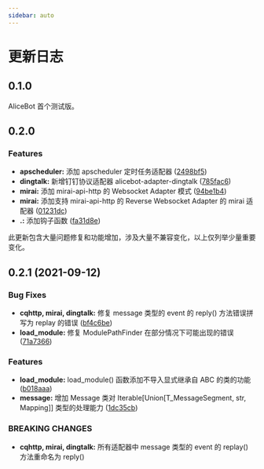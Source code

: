 ```yaml
---
sidebar: auto
---
```


# 更新日志

## 0.1.0

AliceBot 首个测试版。

## 0.2.0


### Features

* **apscheduler:** 添加 apscheduler 定时任务适配器 ([2498bf5](https://github.com/st1020/alicebot/commit/2498bf528dd5e26be2b4ac328e588826ad2a9bb3))
* **dingtalk:** 新增钉钉协议适配器 alicebot-adapter-dingtalk ([785fac6](https://github.com/st1020/alicebot/commit/785fac640c7e4a7abded0bbcb58b318d5bc308ef))
* **mirai:** 添加 mirai-api-http 的 Websocket Adapter 模式 ([94be1b4](https://github.com/st1020/alicebot/commit/94be1b43c1cb324c3e6b696e376d3020d5415676))
* **mirai:** 添加支持 mirai-api-http 的 Reverse Websocket Adapter 的 mirai 适配器 ([01231dc](https://github.com/st1020/alicebot/commit/01231dca57c077d9e66606eacc9e059195edc592))
* **.:** 添加钩子函数 ([fa31d8e](https://github.com/st1020/alicebot/commit/fa31d8e4dbdb8524a356514a4af97d31d0e4cd4d))

此更新包含大量问题修复和功能增加，涉及大量不兼容变化，以上仅列举少量重要变化。

## 0.2.1 (2021-09-12)


### Bug Fixes

* **cqhttp, mirai, dingtalk:** 修复 message 类型的 event 的 reply() 方法错误拼写为 replay 的错误 ([bf4c6be](https://github.com/st1020/alicebot/commit/bf4c6be83ff12b4072260927d0b73e2d5f77d67b))
* **load_module:** 修复 ModulePathFinder 在部分情况下可能出现的错误 ([71a7366](https://github.com/st1020/alicebot/commit/71a736694179cc39ee157e637864a779792f8b1b))


### Features

* **load_module:** load_module() 函数添加不导入显式继承自 ABC 的类的功能 ([b018aaa](https://github.com/st1020/alicebot/commit/b018aaa3aa6c259ae080513eb8e85afe79309961))
* **message:** 增加 Message 类对 Iterable[Union[T_MessageSegment, str, Mapping]] 类型的处理能力 ([1dc35cb](https://github.com/st1020/alicebot/commit/1dc35cb103fda5ee6bd4efa3e45ebc4cc38e0302))


### BREAKING CHANGES

* **cqhttp, mirai, dingtalk:** 所有适配器中 message 类型的 event 的 replay() 方法重命名为 reply()


